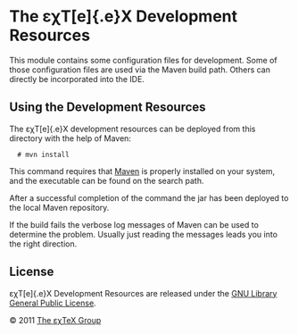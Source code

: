 

The εχT[e]{.e}X Development Resources
=====================================

This module contains some configuration files for development. Some of
those configuration files are used via the Maven build path. Others can
directly be incorporated into the IDE.

Using the Development Resources
-------------------------------

The εχT[e]{.e}X development resources can be deployed from this
directory with the help of Maven:

      # mvn install

This command requires that [Maven](http://maven.apache.org) is properly
installed on your system, and the executable can be found on the search
path.

After a successful completion of the command the jar has been deployed
to the local Maven repository.

If the build fails the verbose log messages of Maven can be used to
determine the problem. Usually just reading the messages leads you into
the right direction.

License
-------

εχT[e]{.e}X Development Resources are released under the [GNU Library
General Public License](LICENSE.md).

© 2011 [The εχTeX Group](mailto:extex@dante.de)
